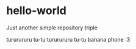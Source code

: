 # hello-world
Just another simple repository
triple

tururururu tu-tu
tururururu tu-tu
banana phone :3

